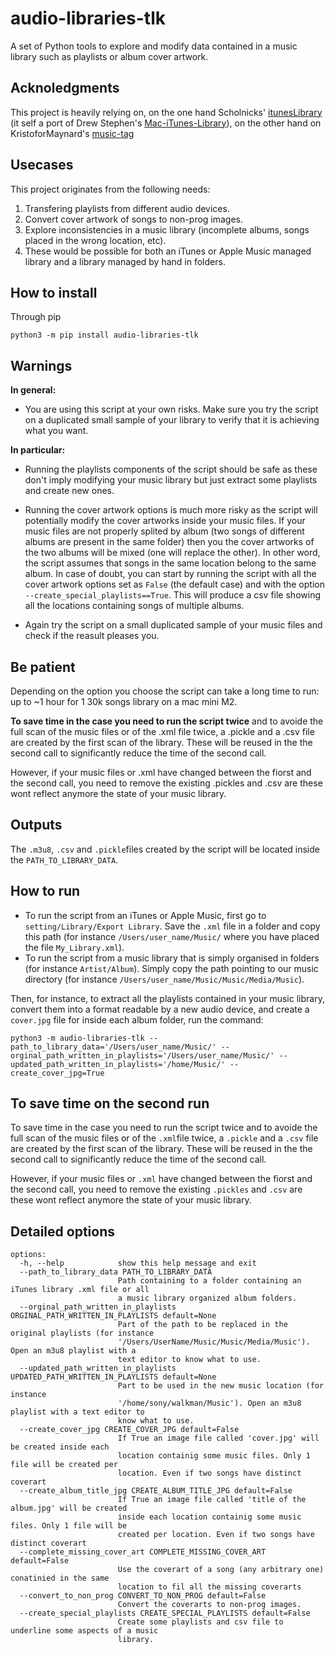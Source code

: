 # audio-libraries-tlk

A set of Python tools to explore and modify data contained in a music library such as playlists or album cover artwork. 

## Acknoledgments

This project is heavily relying on, on the one hand Scholnicks' [itunesLibrary](https://pypi.org/project/iTunesLibrary/) (it self a port of Drew Stephen's [Mac-iTunes-Library](https://github.com/dinomite/Mac-iTunes-Library)), on the other hand on KristoforMaynard's [music-tag](https://pypi.org/project/music-tag/)

## Usecases

This project originates from the following needs:

1. Transfering playlists from different audio devices.
2. Convert cover artwork of songs to non-prog images.
3. Explore inconsistencies in a music library (incomplete albums, songs placed in the wrong location, etc).
4. These would be possible for both an iTunes or Apple Music managed library and a library managed by hand in folders.

## How to install

Through pip
```
python3 -m pip install audio-libraries-tlk
```
## Warnings

**In general:**

* You are using this script at your own risks. Make sure you try the script on a duplicated small sample of your library to verify that it is achieving what you want.

**In particular:**

* Running the playlists components of the script should be safe as these don't imply modifying your music library but just extract some playlists and create new ones.

* Running the cover artwork options is much more risky as the script will potentially modify the cover artworks inside your music files. If your music files are not properly splited by album (two songs of different albums are present in the same folder) then you the cover artworks of the two albums will be mixed (one will replace the other). In other word, the script assumes that songs in the same location belong to the same album.  In case of doubt, you can start by running the script with all the cover artwork options set as `False` (the default case) and with the option `--create_special_playlists==True`. This will produce a csv file showing all the locations containing songs of multiple albums.

* Again try the script on a small duplicated sample of your music files and check if the reasult pleases you.

## Be patient

Depending on the option you choose the script can take a long time to run: up to ~1 hour for 1 30k songs library on a mac mini M2.

**To save time in the case you need to run the script twice** and to avoide the full scan of the music files or of the .xml file twice, a .pickle and a .csv file are created by the first scan of the library. These will be reused in the the second call to significantly reduce the time of the second call. 

However, if your music files or .xml have changed between the fiorst and the second call, you need to remove the existing .pickles and .csv are these wont reflect anymore the state of your music library.

## Outputs

The `.m3u8`, `.csv` and `.pickle`files created by the script will be located inside the `PATH_TO_LIBRARY_DATA`.


## How to run

* To run the script from an iTunes or Apple Music, first go to `setting/Library/Export Library`. Save the `.xml` file in a folder and copy this path (for instance `/Users/user_name/Music/` where you have placed the file `My_Library.xml`).
* To run the script from a music library that is simply organised in folders (for instance `Artist/Album`). Simply copy the path pointing to our music directory (for instance `/Users/user_name/Music/Music/Media/Music`).

Then, for instance, to extract all the playlists contained in your music library, convert them into a format readable by a new audio device, and create a `cover.jpg` file for inside each album folder, run the command:

```
python3 -m audio-libraries-tlk --path_to_library_data='/Users/user_name/Music/' --orginal_path_written_in_playlists='/Users/user_name/Music/' --updated_path_written_in_playlists='/home/Music/' --create_cover_jpg=True
```


## To save time on the second run

To save time in the case you need to run the script twice and to avoide the full scan of the music files or of the `.xml`file twice, a `.pickle` and a `.csv` file are created by the first scan of the library. These will be reused in the the second call to significantly reduce the time of the second call. 

However, if your music files or `.xml` have changed between the fiorst and the second call, you need to remove the existing `.pickles` and `.csv` are these wont reflect anymore the state of your music library.


## Detailed options


```
options:
  -h, --help            show this help message and exit
  --path_to_library_data PATH_TO_LIBRARY_DATA
                        Path containing to a folder containing an iTunes library .xml file or all
                        a music library organized album folders.
  --orginal_path_written_in_playlists ORGINAL_PATH_WRITTEN_IN_PLAYLISTS default=None
                        Part of the path to be replaced in the original playlists (for instance
                        '/Users/UserName/Music/Music/Media/Music'). Open an m3u8 playlist with a
                        text editor to know what to use.
  --updated_path_written_in_playlists UPDATED_PATH_WRITTEN_IN_PLAYLISTS default=None
                        Part to be used in the new music location (for instance
                        '/home/sony/walkman/Music'). Open an m3u8 playlist with a text editor to
                        know what to use.
  --create_cover_jpg CREATE_COVER_JPG default=False
                        If True an image file called 'cover.jpg' will be created inside each
                        location containig some music files. Only 1 file will be created per
                        location. Even if two songs have distinct coverart
  --create_album_title_jpg CREATE_ALBUM_TITLE_JPG default=False
                        If True an image file called 'title of the album.jpg' will be created
                        inside each location containig some music files. Only 1 file will be
                        created per location. Even if two songs have distinct coverart
  --complete_missing_cover_art COMPLETE_MISSING_COVER_ART default=False
                        Use the coverart of a song (any arbitrary one) conatinied in the same
                        location to fil all the missing coverarts
  --convert_to_non_prog CONVERT_TO_NON_PROG default=False
                        Convert the coverarts to non-prog images.
  --create_special_playlists CREATE_SPECIAL_PLAYLISTS default=False
                        Create some playlists and csv file to underline some aspects of a music
                        library.
````

